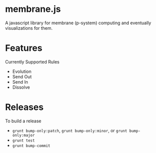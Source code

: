 membrane.js
======================
A javascript library for membrane (p-system) computing and eventually visualizations for them.

# Features
Currently Supported Rules
- Evolution
- Send Out
- Send In
- Dissolve

# Releases
To build a release
- `grunt bump-only:patch`, `grunt bump-only:minor`, or `grunt bump-only:major`
- `grunt test`
- `grunt bump-commit`
